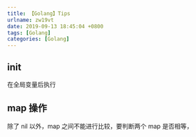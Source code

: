 ```yaml
---
title: 【Golang】Tips
urlname: zw19vt
date: 2019-09-13 18:45:04 +0800
tags: [Golang]
categories: [Golang]
---
```


## init

在全局变量后执行

## map 操作

除了 nil 以外，map 之间不能进行比较，要判断两个 map 是否相等，
